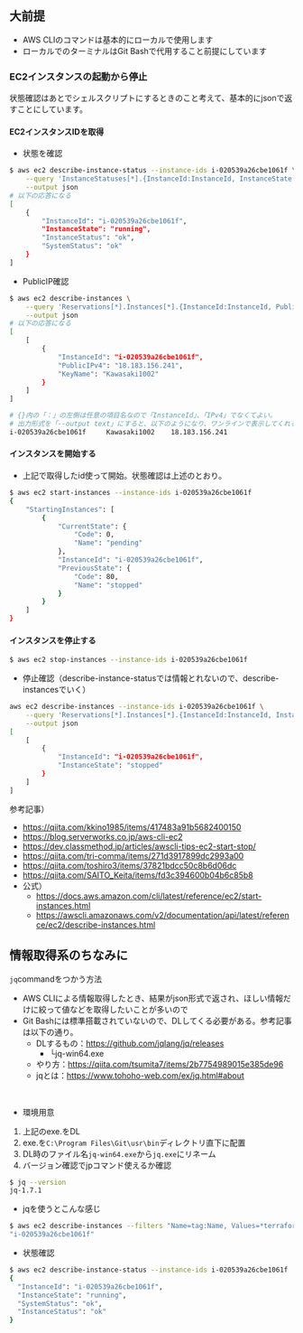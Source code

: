 ## 大前提
* AWS CLIのコマンドは基本的にローカルで使用します
* ローカルでのターミナルはGit Bashで代用すること前提にしています

### EC2インスタンスの起動から停止
状態確認はあとでシェルスクリプトにするときのこと考えて、基本的にjsonで返すことにしています。
#### EC2インスタンスIDを取得

* 状態を確認
```bash
$ aws ec2 describe-instance-status --instance-ids i-020539a26cbe1061f \
    --query 'InstanceStatuses[*].{InstanceId:InstanceId, InstanceState:InstanceState.Name, InstanceStatus:InstanceStatus.Status, SystemStatus:SystemStatus.Status}' \
    --output json
# 以下の応答になる
[
    {
        "InstanceId": "i-020539a26cbe1061f",
        "InstanceState": "running",
        "InstanceStatus": "ok",
        "SystemStatus": "ok"
    }
]
```
* PublicIP確認
```bash
$ aws ec2 describe-instances \
    --query 'Reservations[*].Instances[*].{InstanceId:InstanceId, PublicIPv4:PublicIpAddress, KeyName:KeyName}' \
    --output json
# 以下の応答になる
[
    [
        {
            "InstanceId": "i-020539a26cbe1061f",
            "PublicIPv4": "18.183.156.241",
            "KeyName": "Kawasaki1002"
        }
    ]
]

# {}内の「：」の左側は任意の項目名なので「InstanceId」、「IPv4」でなくてよい。
# 出力形式を「--output text」にすると、以下のようになり、ワンラインで表示してくれるが項目名はなし。
i-020539a26cbe1061f     Kawasaki1002    18.183.156.241
```

#### インスタンスを開始する
* 上記で取得したid使って開始。状態確認は上述のとおり。
```bash
$ aws ec2 start-instances --instance-ids i-020539a26cbe1061f
{
    "StartingInstances": [
        {
            "CurrentState": {
                "Code": 0,
                "Name": "pending"
            },
            "InstanceId": "i-020539a26cbe1061f",
            "PreviousState": {
                "Code": 80,
                "Name": "stopped"
            }
        }
    ]
}
```

#### インスタンスを停止する
```bash
$ aws ec2 stop-instances --instance-ids i-020539a26cbe1061f
```
* 停止確認（describe-instance-statusでは情報とれないので、describe-instancesでいく）
```bash
aws ec2 describe-instances --instance-ids i-020539a26cbe1061f \
    --query 'Reservations[*].Instances[*].{InstanceId:InstanceId, InstanceState:State.Name}' \
    --output json
[
    [
        {
            "InstanceId": "i-020539a26cbe1061f",
            "InstanceState": "stopped"
        }
    ]
]
```

参考記事）<br>
* https://qiita.com/kkino1985/items/417483a91b5682400150
* https://blog.serverworks.co.jp/aws-cli-ec2
* https://dev.classmethod.jp/articles/awscli-tips-ec2-start-stop/
* https://qiita.com/tri-comma/items/271d3917899dc2993a00
* https://qiita.com/toshiro3/items/37821bdcc50c8b6d06dc
* https://qiita.com/SAITO_Keita/items/fd3c394600b04b6c85b8
* 公式）
  * https://docs.aws.amazon.com/cli/latest/reference/ec2/start-instances.html
  * https://awscli.amazonaws.com/v2/documentation/api/latest/reference/ec2/describe-instances.html



## 情報取得系のちなみに
`jq`commandをつかう方法
* AWS CLIによる情報取得したとき、結果がjson形式で返され、ほしい情報だけに絞って値などを取得したいことが多いので
* Git Bashには標準搭載されていないので、DLしてくる必要がある。参考記事は以下の通り。
  * DLするもの：https://github.com/jqlang/jq/releases
    * └jq-win64.exe
  * やり方：https://qiita.com/tsumita7/items/2b7754989015e385de96
  * jqとは：https://www.tohoho-web.com/ex/jq.html#about
<br>

* 環境用意

1. 上記のexe.をDL
2. exe.を`C:\Program Files\Git\usr\bin`ディレクトリ直下に配置
3. DL時のファイル名`jq-win64.exe`から`jq.exe`にリネーム
4. バージョン確認でjpコマンド使えるか確認
```bash
$ jq --version
jq-1.7.1
```
* jqを使うとこんな感じ
```bash
$ aws ec2 describe-instances --filters "Name=tag:Name, Values=*terraform-stage*" | jq '.Reservations[].Instances[].InstanceId'
"i-020539a26cbe1061f"
```

* 状態確認
```bash
$ aws ec2 describe-instance-status --instance-ids i-020539a26cbe1061f | jq '.InstanceStatuses[] | {InstanceId, InstanceState: .InstanceState.Name, SystemStatus: .SystemStatus.Status, InstanceStatus: .InstanceStatus.Status}'
{
  "InstanceId": "i-020539a26cbe1061f",
  "InstanceState": "running",
  "SystemStatus": "ok",
  "InstanceStatus": "ok"
}
```
